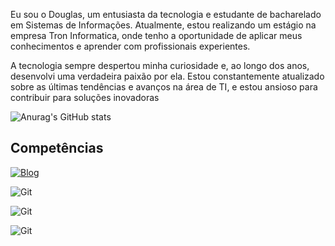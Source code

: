 
Eu sou o Douglas, um entusiasta da tecnologia e estudante de bacharelado em Sistemas de Informações. Atualmente, estou realizando um estágio na empresa Tron Informatica, onde tenho a oportunidade de aplicar meus conhecimentos e aprender com profissionais experientes.

A tecnologia sempre despertou minha curiosidade e, ao longo dos anos, desenvolvi uma verdadeira paixão por ela. Estou constantemente atualizado sobre as últimas tendências e avanços na área de TI, e estou ansioso para contribuir para soluções inovadoras

<div>

<!-- ![Montovoni GitHub stats](https://github-readme-stats.vercel.app/api?username=Montovoni&show_icons=true&theme=dracula) -->

![Anurag's GitHub stats](https://github-readme-stats.vercel.app/api?username=Montovoni&show_icons=true&theme=transparent)


## Competências

[![Blog](https://img.shields.io/website?label=Montovoni.com.br&style=for-the-badge&url=https://montovoni.com.br/)](https://montovoni.com.br/)

<div style="display: inline_block">

<img align="center" alt="Git" src="https://img.shields.io/badge/Delphi_RAD_Studio-B22222?style=for-the-badge&logo=delphi&logoColor=white"/>
</p>
<img align="center" alt="Git" src="https://img.shields.io/badge/Python-3776AB?style=for-the-badge&logo=python&logoColor=white">
</p>
<img align="center" alt="Git" src="https://img.shields.io/badge/GIT-E44C30?style=for-the-badge&logo=git&logoColor=white"/>

</p>


 <!-- ## Redes Sociais

[![Instagram](https://img.shields.io/badge/Instagram-E4405F?style=for-the-badge&logo=instagram&logoColor=white)](https://www.instagram.com/douglas_montovoni/)

[![Linkedin](https://img.shields.io/badge/LinkedIn-0077B5?style=for-the-badge&logo=linkedin&logoColor=white)](https://www.linkedin.com/in/douglas-montovoni/)  -->

    
</div>
